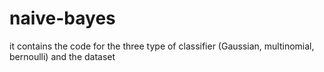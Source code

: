 # naive-bayes
it contains the code for the three type of classifier (Gaussian, multinomial, bernoulli) and the dataset 
